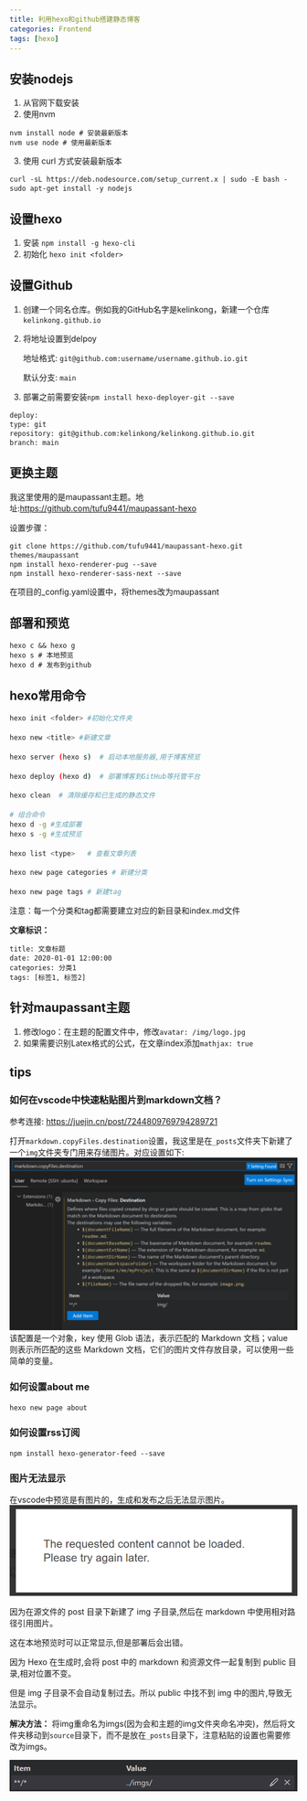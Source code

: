 ```yaml
---
title: 利用hexo和github搭建静态博客
categories: Frontend
tags: [hexo]
---
```


## 安装nodejs
1. 从官网下载安装
2. 使用nvm
```
nvm install node # 安装最新版本
nvm use node # 使用最新版本
```
3.  使用 curl 方式安装最新版本
```
curl -sL https://deb.nodesource.com/setup_current.x | sudo -E bash -
sudo apt-get install -y nodejs
```
## 设置hexo
1. 安装
`npm install -g hexo-cli`
2. 初始化
`hexo init <folder>`

## 设置Github
1. 创建一个同名仓库。例如我的GitHub名字是kelinkong，新建一个仓库`kelinkong.github.io`
2. 将地址设置到delpoy

    地址格式: `git@github.com:username/username.github.io.git`

    默认分支: `main`
3. 部署之前需要安装`npm install hexo-deployer-git --save`
```
deploy:
type: git
repository: git@github.com:kelinkong/kelinkong.github.io.git
branch: main
```
## 更换主题
我这里使用的是maupassant主题。地址:https://github.com/tufu9441/maupassant-hexo

设置步骤：

```
git clone https://github.com/tufu9441/maupassant-hexo.git themes/maupassant
npm install hexo-renderer-pug --save
npm install hexo-renderer-sass-next --save
```

在项目的_config.yaml设置中，将themes改为maupassant


## 部署和预览

```
hexo c && hexo g
hexo s # 本地预览
hexo d # 发布到github
```

## hexo常用命令
```bash
hexo init <folder> #初始化文件夹

hexo new <title> #新建文章

hexo server (hexo s)  # 启动本地服务器,用于博客预览

hexo deploy (hexo d)  # 部署博客到GitHub等托管平台

hexo clean  # 清除缓存和已生成的静态文件

# 组合命令
hexo d -g #生成部署
hexo s -g #生成预览

hexo list <type>   # 查看文章列表

hexo new page categories # 新建分类

hexo new page tags # 新建tag
```
注意：每一个分类和tag都需要建立对应的新目录和index.md文件

**文章标识：**

```
title: 文章标题
date: 2020-01-01 12:00:00  
categories: 分类1  
tags: [标签1, 标签2]
```

## 针对maupassant主题

1. 修改logo：在主题的配置文件中，修改`avatar: /img/logo.jpg`
2. 如果需要识别Latex格式的公式，在文章index添加`mathjax: true  `

## tips

### 如何在vscode中快速粘贴图片到markdown文档？

参考连接: https://juejin.cn/post/7244809769794289721

打开`markdown.copyFiles.destination`设置，我这里是在`_posts`文件夹下新建了一个`img`文件夹专门用来存储图片。对应设置如下:
![](../imgs/image.png)
该配置是一个对象，key 使用 Glob 语法，表示匹配的 Markdown 文档；value 则表示所匹配的这些 Markdown 文档，它们的图片文件存放目录，可以使用一些简单的变量。

### 如何设置about me
`hexo new page about`

### 如何设置rss订阅

`npm install hexo-generator-feed --save`

### 图片无法显示
在vscode中预览是有图片的，生成和发布之后无法显示图片。
![](../imgs/image-4.png)

因为在源文件的 post 目录下新建了 img 子目录,然后在 markdown 中使用相对路径引用图片。

这在本地预览时可以正常显示,但是部署后会出错。

因为 Hexo 在生成时,会将 post 中的 markdown 和资源文件一起复制到 public 目录,相对位置不变。

但是 img 子目录不会自动复制过去。所以 public 中找不到 img 中的图片,导致无法显示。

**解决方法：** 将img重命名为imgs(因为会和主题的img文件夹命名冲突)，然后将文件夹移动到`source`目录下，而不是放在`_posts`目录下，注意粘贴的设置也需要修改为imgs。

![](../imgs/image-6.png)